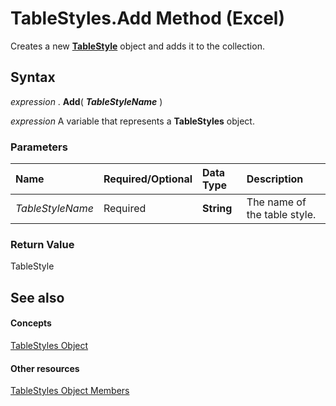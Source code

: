 
# TableStyles.Add Method (Excel)

Creates a new  **[TableStyle](191a5c2c-ecf4-f88a-1639-be7ee9c369c3.md)** object and adds it to the collection.


## Syntax

 _expression_ . **Add**( **_TableStyleName_** )

 _expression_ A variable that represents a **TableStyles** object.


### Parameters



|**Name**|**Required/Optional**|**Data Type**|**Description**|
|:-----|:-----|:-----|:-----|
| _TableStyleName_|Required| **String**|The name of the table style.|

### Return Value

TableStyle


## See also


#### Concepts


[TableStyles Object](952da370-51cb-b1e0-a413-15cb558099b5.md)
#### Other resources


[TableStyles Object Members](f358cc3f-b732-aff3-467b-c1ce9d182bd7.md)

